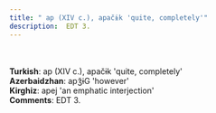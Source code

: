 ```yaml
---
title: " ap (XIV c.), apačɨk 'quite, completely'"
description:  EDT 3.
---
```

<strong></strong><br><br>
<strong>Turkish</strong>:  ap (XIV c.), apačɨk 'quite, completely'<br>
<strong>Azerbaidzhan</strong>:  apǯɨG 'however'<br>
<strong>Kirghiz</strong>:  apej 'an emphatic interjection'<br>
<strong>Comments</strong>:  EDT 3.<br>



